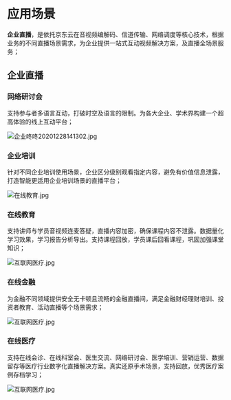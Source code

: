 # 应用场景

**企业直播**，是依托京东云在音视频编解码、信道传输、网络调度等核心技术，根据业务的不同直播场景需求，为企业提供一站式互动视频解决方案，及直播全场景服务；
  

## 企业直播  



### 网络研讨会

支持参与者多语言互动，打破时空及语言的限制。为各大企业、学术界构建一个超高体验的线上互动平台；

![企业咚咚20201228141302.jpg](https://github.com/jdcloudcom/cn/blob/cn_enterprise_live/image/Enterprise-live/%E7%BD%91%E7%BB%9C%E7%A0%94%E8%AE%A8%E4%BC%9A.jpg)

### 企业培训

针对不同企业培训使用场景，企业区分级别观看指定内容，避免有价值信息泄露，打造智能更适用企业培训场景的直播平台；

![在线教育.jpg](https://github.com/jdcloudcom/cn/blob/cn_enterprise_live/image/Enterprise-live/%E4%BC%81%E4%B8%9A%E5%9F%B9%E8%AE%AD.jpg)

### 在线教育

支持讲师与学员音视频连麦答疑，直播内容加密，确保课程内容不泄露。数据量化学习效果，学习报告分析导出。支持课程回放，学员课后回看课程，巩固加强课堂知识；

![互联网医疗.jpg](https://github.com/jdcloudcom/cn/blob/cn-Real-Time-Communication/image/Real-Time-Communicat/%E5%9C%A8%E7%BA%BF%E6%95%99%E8%82%B2.png)

### 在线金融

为金融不同领域提供安全无卡顿且流畅的金融直播间，满足金融财经理财培训、投资者教育、活动直播等个场景需求；

![互联网医疗.jpg](https://github.com/jdcloudcom/cn/blob/cn-Real-Time-Communication/image/Real-Time-Communicat/%E5%9C%BA%E6%99%AF3-%E5%9C%A8%E7%BA%BF%E5%8C%BB%E7%96%97.jpg)

### 在线医疗

支持在线会诊、在线科室会、医生交流、网络研讨会、医学培训、营销运营、数据留存等医疗行业数字化直播解决方案。真实还原手术场景，支持回放，优秀医疗案例存档学习；

![互联网医疗.jpg](https://github.com/jdcloudcom/cn/blob/cn-Real-Time-Communication/image/Real-Time-Communicat/%E5%9C%BA%E6%99%AF3-%E5%9C%A8%E7%BA%BF%E5%8C%BB%E7%96%97.jpg)
